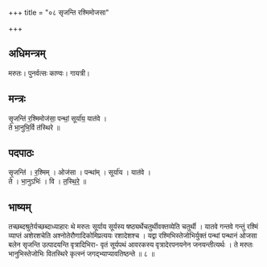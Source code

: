 +++
title = "०८ सृजन्ति रश्मिमोजसा"

+++
## अधिमन्त्रम्
मरुतः। पुनर्वत्सः काण्वः। गायत्री।

## मन्त्रः
सृ॒जन्ति॑ र॒श्मिमोज॑सा॒ पन्थां॒ सूर्या॑य॒ यात॑वे ।  
ते भा॒नुभि॒र्वि त॑स्थिरे ॥

## पदपाठः
सृ॒जन्ति॑ । र॒श्मिम् । ओज॑सा । पन्था॑म् । सूर्या॑य । यात॑वे ।  
ते । भा॒नुऽभिः॑ । वि । त॒स्थि॒रे॒ ॥

## भाष्यम्
तच्छब्दश्रुतेर्यच्छब्दाध्याहारः थे मरुतः सूर्याय सूर्यस्य षष्ठ्यर्थेचतुर्थीवक्तव्येति चतुर्थी । यातवे गन्तवे गन्तुं रश्मिं व्याप्तं अशेरशचेति अश्नोतेरौणादिकोमिप्रत्ययः रशादेशश्च । यद्वा रश्मिभिस्तेजोभिर्युक्तं पन्थां पन्थानं ओजसा बलेन सृजन्ति उत्पादयन्ति वृत्रादिभिरा- वृतं सूर्यपथं आवरकस्य वृत्रादेरपनयनेन जनयन्तीत्यर्थः । ते मरुतः भानुभिस्तेजोभिः वितस्थिरे कृत्स्नं जगद्भ्याप्यावतिष्ठन्ते ॥ ८ ॥